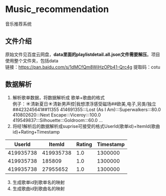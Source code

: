 # Music_recommendation
音乐推荐系统

## 文件介绍
原始文件见百度云网盘，**data里面的playlistdetail.all.json文件需要解压**。项目使用整个文件夹，包括data  
链接：https://pan.baidu.com/s/1dMCfQm8WiHzOPb41-Qrc4g
提取码：cotu 

## 数据解析
1. 解析歌单数据，将数据解析成 歌单+歌曲的格式  
例子：☀清新夏日☀清新男声控|我想漂浮感受磁场##欧美,电子,另类/独立##423245641##11355	414691355:::Lost (As I Am):::Superwalkers:::80.0	410802620:::Next Escape:::Viceroy:::100.0	419549837:::Silhouette:::Goldroom:::60.0 ...
2. 将经1解析后的数据解析成suprise可接受的格式UserId(歌单id)+ItemId(歌曲id)+Rating+Timestamp    

|UserId|ItemId|Rating|Timestamp|    
|-----|-----|-----|-----|
|419935738|419935738|1.0|1300000|  
|419935738|185809|1.0|1300000  
|419935738|27955652|1.0|1300000

3. 生成歌单id到歌单名的映射
4. 生成歌曲id到歌曲名的映射
